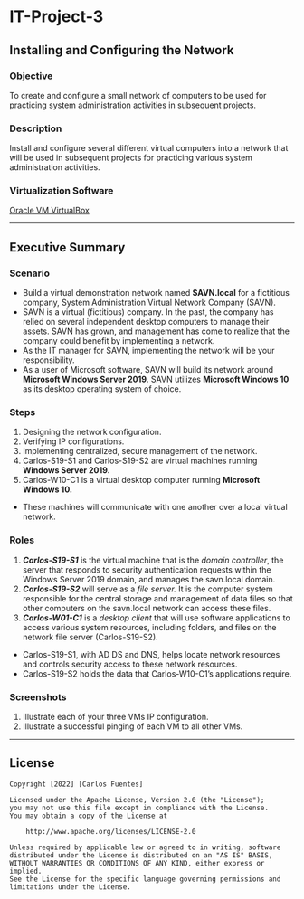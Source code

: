 # IT-Project-3
## Installing and Configuring the Network
### Objective
To create and configure a small network of computers to be used for practicing system administration activities in subsequent projects. 

### Description
Install and configure several different virtual computers into a network that will be used in subsequent projects for practicing various system administration activities.

### Virtualization Software
[Oracle VM VirtualBox](https://www.virtualbox.org/)

------------------------------------------------------------------------------------------------------------------------------------------
## Executive Summary

### Scenario
- Build a virtual demonstration network named **SAVN.local** for a fictitious company, System Administration
Virtual Network Company (SAVN).
- SAVN is a virtual (fictitious) company. In the past, the company has relied on several independent desktop computers to manage their assets. SAVN has grown, and management has come to realize that the company could benefit by implementing a network.
- As the IT manager for SAVN, implementing the network will be your responsibility.
- As a user of Microsoft software, SAVN will build its network around **Microsoft Windows Server 2019**. SAVN utilizes **Microsoft Windows 10** as its desktop operating system of choice.

### Steps
1. Designing the network configuration.
2. Verifying IP configurations.
3. Implementing centralized, secure management of the network.
4. Carlos-S19-S1 and Carlos-S19-S2 are virtual machines running **Windows Server 2019.**
5. Carlos-W10-C1 is a virtual desktop computer running **Microsoft Windows 10.**
- These machines will communicate with one another over a local virtual network.

### Roles
1. **_Carlos-S19-S1_** is the virtual machine that is the _domain controller_, the server that responds to security authentication requests within the Windows Server 2019 domain, and manages the savn.local domain.
2. **_Carlos-S19-S2_** will serve as a _file server._ It is the computer system responsible for the central storage and management of data files so that other computers on the savn.local network can access these files.
3. **_Carlos-W01-C1_** is a _desktop client_ that will use software applications to access various system resources, including folders, and files on the network file server (Carlos-S19-S2).
- Carlos-S19-S1, with AD DS and DNS, helps locate network resources and controls security access to these network resources.
- Carlos-S19-S2 holds the data that Carlos-W10-C1’s applications require.

### Screenshots
1. Illustrate each of your three VMs IP configuration.
2. Illustrate a successful pinging of each VM to all other VMs.

------------------------------------------------------------------------------------------------------------------------------------------

## License

    Copyright [2022] [Carlos Fuentes]

    Licensed under the Apache License, Version 2.0 (the "License");
    you may not use this file except in compliance with the License.
    You may obtain a copy of the License at

        http://www.apache.org/licenses/LICENSE-2.0

    Unless required by applicable law or agreed to in writing, software
    distributed under the License is distributed on an "AS IS" BASIS,
    WITHOUT WARRANTIES OR CONDITIONS OF ANY KIND, either express or implied.
    See the License for the specific language governing permissions and
    limitations under the License.

